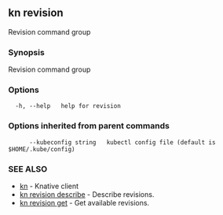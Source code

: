 ## kn revision

Revision command group

### Synopsis

Revision command group

### Options

```
  -h, --help   help for revision
```

### Options inherited from parent commands

```
      --kubeconfig string   kubectl config file (default is $HOME/.kube/config)
```

### SEE ALSO

* [kn](kn.md)	 - Knative client
* [kn revision describe](kn_revision_describe.md)	 - Describe revisions.
* [kn revision get](kn_revision_get.md)	 - Get available revisions.

